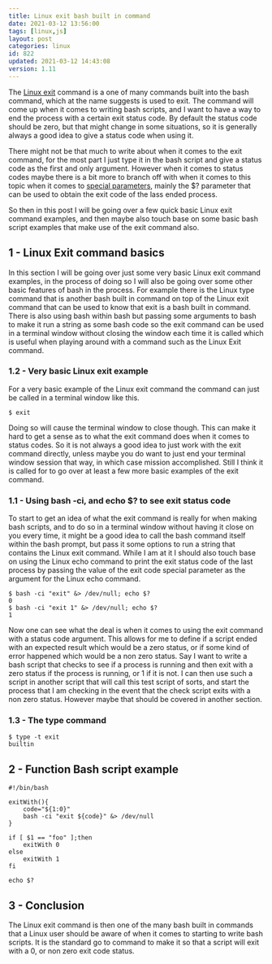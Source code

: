```yaml
---
title: Linux exit bash built in command
date: 2021-03-12 13:56:00
tags: [linux,js]
layout: post
categories: linux
id: 822
updated: 2021-03-12 14:43:08
version: 1.11
---
```


The [Linux exit](https://man7.org/linux/man-pages/man3/exit.3.html) command is a one of many commands built into the bash command, which at the name suggests is used to exit. The command will come up when it comes to writing bash scripts, and I want to have a way to end the process with a certain exit status code. By default the status code should be zero, but that might change in some situations, so it is generally always a good idea to give a status code when using it.

There might not be that much to write about when it comes to the exit command, for the most part I just type it in the bash script and give a status code as the first and only argument. However when it comes to status codes maybe there is a bit more to branch off with when it comes to this topic when it comes to [special parameters](/2020/12/08/linux-bash-script-parameters-special), mainly the \$\? parameter that can be used to obtain the exit code of the lass ended process.

So then in this post I will be going over a few quick basic Linux exit command examples, and then maybe also touch base on some basic bash script examples that make use of the exit command also.

<!-- more -->

## 1 - Linux Exit command basics

In this section I will be going over just some very basic Linux exit command examples, in the process of doing so I will also be going over some other basic features of bash in the process. For example there is the Linux type command that is another bash built in command on top of the Linux exit command that can be used to know that exit is a bash built in command. There is also using bash within bash but passing some arguments to bash to make it run a string as some bash code so the exit command can be used in a terminal window without closing the window each time it is called which is useful when playing around with a command such as the Linux Exit command.

### 1.2 - Very basic Linux exit example

For a very basic example of the Linux exit command the command can just be called in a terminal window like this.

```
$ exit
```

Doing so will cause the terminal window to close though. This can make it hard to get a sense as to what the exit command does when it comes to status codes. So it is not always a good idea to just work with the exit command directly, unless maybe you do want to just end your terminal window session that way, in which case mission accomplished. Still I think it is called for to go over at least a few more basic examples of the exit command.

### 1.1 - Using bash -ci, and echo $? to see exit status code

To start to get an idea of what the exit command is really for when making bash scripts, and to do so in a terminal window without having it close on you every time, it might be a good idea to call the bash command itself within the bash prompt, but pass it some options to run a string that contains the Linux exit command. While I am at it I should also touch base on using the Linux echo command to print the exit status code of the last process by passing the value of the exit code special parameter as the argument for the Linux echo command.

```
$ bash -ci "exit" &> /dev/null; echo $?
0
$ bash -ci "exit 1" &> /dev/null; echo $?
1
```

Now one can see what the deal is when it comes to using the exit command with a status code argument. This allows for me to define if a script ended with an expected result which would be a zero status, or if some kind of error happened which would be a non zero status. Say I want to write a bash script that checks to see if a process is running and then exit with a zero status if the process is running, or 1 if it is not. I can then use such a script in another script that will call this test script of sorts, and start the process that I am checking in the event that the check script exits with a non zero status. However maybe that should be covered in another section.

### 1.3 - The type command

```
$ type -t exit
builtin
```

## 2 - Function Bash script example

```
#!/bin/bash
 
exitWith(){
    code="${1:0}"
    bash -ci "exit ${code}" &> /dev/null
}
 
if [ $1 == "foo" ];then
    exitWith 0
else
    exitWith 1
fi
 
echo $?
```

## 3 - Conclusion

The Linux exit command is then one of the many bash built in commands that a Linux user should be aware of when it comes to starting to write bash scripts. It is the standard go to command to make it so that a script will exit with a 0, or non zero exit code status.
